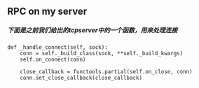 ## RPC on my server


##### 下面是之前我们给出的tcpserver中的一个函数，用来处理连接
```    
def _handle_connect(self, sock):
    conn = self._build_class(sock, **self._build_kwargs)
    self.on_connect(conn)

    close_callback = functools.partial(self.on_close, conn)
    conn.set_close_callback(close_callback)
```